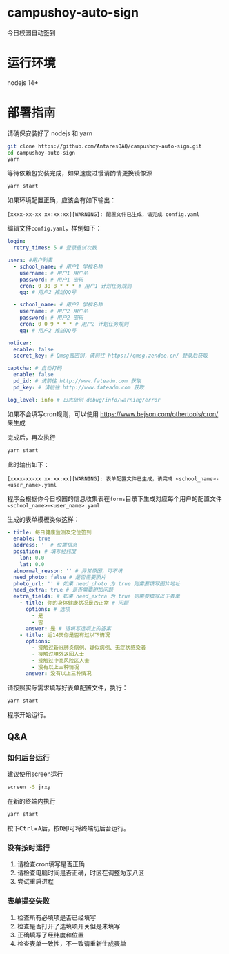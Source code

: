# campushoy-auto-sign
今日校园自动签到

# 运行环境
 nodejs 14+

# 部署指南
请确保安装好了 nodejs 和 yarn
```bash
git clone https://github.com/AntaresQAQ/campushoy-auto-sign.git
cd campushoy-auto-sign
yarn
```
等待依赖包安装完成，如果速度过慢请酌情更换镜像源

```bash
yarn start
```

如果环境配置正确，应该会有如下输出：
```
[xxxx-xx-xx xx:xx:xx][WARNING]: 配置文件已生成，请完成 config.yaml
```

编辑文件`config.yaml`，样例如下：
```yaml
login:
  retry_times: 5 # 登录重试次数

users: #用户列表
  - school_name: # 用户1 学校名称
    username: # 用户1 用户名
    password: # 用户1 密码
    cron: 0 30 8 * * * # 用户1 计划任务规则
    qq: # 用户2 推送QQ号

  - school_name: # 用户2 学校名称
    username: # 用户2 用户名
    password: # 用户2 密码
    cron: 0 0 9 * * * # 用户2 计划任务规则
    qq: # 用户2 推送QQ号

noticer:
  enable: false
  secret_key: # Qmsg酱密钥，请前往 https://qmsg.zendee.cn/ 登录后获取

captcha: # 自动打码
  enable: false
  pd_id: # 请前往 http://www.fateadm.com 获取
  pd_key: # 请前往 http://www.fateadm.com 获取

log_level: info # 日志级别 debug/info/warning/error
```

如果不会填写cron规则，可以使用 <https://www.bejson.com/othertools/cron/> 来生成

完成后，再次执行

```bash
yarn start
```
此时输出如下：
```
[xxxx-xx-xx xx:xx:xx][WARNING]: 表单配置文件已生成，请完成 <school_name>-<user_name>.yaml
```
程序会根据你今日校园的信息收集表在`forms`目录下生成对应每个用户的配置文件`<school_name>-<user_name>.yaml`

生成的表单模板类似这样：
```yaml
- title: 每日健康监测及定位签到
  enable: true
  address: '' # 位置信息 
  position: # 填写经纬度
    lon: 0.0
    lat: 0.0
  abnormal_reason: '' # 异常原因，可不填
  need_photo: false # 是否需要照片
  photo_url: '' # 如果 need_photo 为 true 则需要填写图片地址
  need_extra: true # 是否需要附加问题
  extra_fields: # 如果 need_extra 为 true 则需要填写以下表单
    - title: 你的身体健康状况是否正常 # 问题
      options: # 选项
        - 是
        - 否
      answer: 是 # 请填写选项上的答案
    - title: 近14天你是否有过以下情况
      options:
        - 接触过新冠肺炎病例、疑似病例、无症状感染者
        - 接触过境外返回人士
        - 接触过中高风险区人士
        - 没有以上三种情况
      answer: 没有以上三种情况
```

请按照实际需求填写好表单配置文件，执行：

```bash
yarn start
```

程序开始运行。

## Q&A

### 如何后台运行

建议使用screen运行

```bash
screen -S jrxy
```

在新的终端内执行

```bash
yarn start
```

按下<kbd>Ctrl</kbd>+<kbd>A</kbd>后，按<kbd>D</kbd>即可将终端切后台运行。

### 没有按时运行

1. 请检查cron填写是否正确
2. 请检查电脑时间是否正确，时区在调整为东八区
3. 尝试重启进程

### 表单提交失败

1. 检查所有必填项是否已经填写
2. 检查是否打开了选填项开关但是未填写
3. 正确填写了经纬度和位置
4. 检查表单一致性，不一致请重新生成表单

